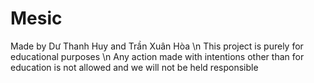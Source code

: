 # Mesic
Made by Dư Thanh Huy and Trần Xuân Hòa \n
This project is purely for educational purposes \n
Any action made with intentions other than for education is not allowed and we will not be held responsible
